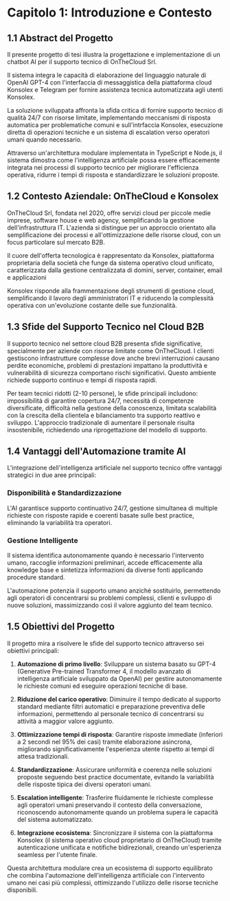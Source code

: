 # Capitolo 1: Introduzione e Contesto

## 1.1 Abstract del Progetto

Il presente progetto di tesi illustra la progettazione e implementazione di un chatbot AI per il supporto tecnico di OnTheCloud Srl.

Il sistema integra le capacità di elaborazione del linguaggio naturale di OpenAI GPT-4 con l'interfaccia di messaggistica della piattaforma cloud Konsolex e Telegram per fornire assistenza tecnica automatizzata agli utenti Konsolex.

La soluzione sviluppata affronta la sfida critica di fornire supporto tecnico di qualità 24/7 con risorse limitate, implementando meccanismi di risposta automatica per problematiche comuni e sull'intrfaccia Konsolex, esecuzione diretta di operazioni tecniche e un sistema di escalation verso operatori umani quando necessario.

Attraverso un'architettura modulare implementata in TypeScript e Node.js, il sistema dimostra come l'intelligenza artificiale possa essere efficacemente integrata nei processi di supporto tecnico per migliorare l'efficienza operativa, ridurre i tempi di risposta e standardizzare le soluzioni proposte.

## 1.2 Contesto Aziendale: OnTheCloud e Konsolex

OnTheCloud Srl, fondata nel 2020, offre servizi cloud per piccole medie imprese, software house e web agency, semplificando la gestione dell'infrastruttura IT. L'azienda si distingue per un approccio orientato alla semplificazione dei processi e all'ottimizzazione delle risorse cloud, con un focus particolare sul mercato B2B.

Il cuore dell'offerta tecnologica è rappresentato da Konsolex, piattaforma proprietaria della società che funge da sistema operativo cloud unificato, caratterizzata dalla gestione centralizzata di domini, server, container, email e applicazioni

Konsolex risponde alla frammentazione degli strumenti di gestione cloud, semplificando il lavoro degli amministratori IT e riducendo la complessità operativa con un'evoluzione costante delle sue funzionalità.

## 1.3 Sfide del Supporto Tecnico nel Cloud B2B

Il supporto tecnico nel settore cloud B2B presenta sfide significative, specialmente per aziende con risorse limitate come OnTheCloud. I clienti gestiscono infrastrutture complesse dove anche brevi interruzioni causano perdite economiche, problemi di prestazioni impattano la produttività e vulnerabilità di sicurezza comportano rischi significativi. Questo ambiente richiede supporto continuo e tempi di risposta rapidi.

Per team tecnici ridotti (2-10 persone), le sfide principali includono: impossibilità di garantire copertura 24/7, necessità di competenze diversificate, difficoltà nella gestione della conoscenza, limitata scalabilità con la crescita della clientela e bilanciamento tra supporto reattivo e sviluppo. L'approccio tradizionale di aumentare il personale risulta insostenibile, richiedendo una riprogettazione del modello di supporto.

## 1.4 Vantaggi dell'Automazione tramite AI

L'integrazione dell'intelligenza artificiale nel supporto tecnico offre vantaggi strategici in due aree principali:

### Disponibilità e Standardizzazione
L'AI garantisce supporto continuativo 24/7, gestione simultanea di multiple richieste con risposte rapide e coerenti basate sulle best practice, eliminando la variabilità tra operatori.

### Gestione Intelligente
Il sistema identifica autonomamente quando è necessario l'intervento umano, raccoglie informazioni preliminari, accede efficacemente alla knowledge base e sintetizza informazioni da diverse fonti applicando procedure standard.

L'automazione potenzia il supporto umano anziché sostituirlo, permettendo agli operatori di concentrarsi su problemi complessi, clienti e sviluppo di nuove soluzioni, massimizzando così il valore aggiunto del team tecnico.

## 1.5 Obiettivi del Progetto

Il progetto mira a risolvere le sfide del supporto tecnico attraverso sei obiettivi principali:

1. **Automazione di primo livello**: Sviluppare un sistema basato su GPT-4 (Generative Pre-trained Transformer 4, il modello avanzato di intelligenza artificiale sviluppato da OpenAI) per gestire autonomamente le richieste comuni ed eseguire operazioni tecniche di base.

2. **Riduzione del carico operativo**: Diminuire il tempo dedicato al supporto standard mediante filtri automatici e preparazione preventiva delle informazioni, permettendo al personale tecnico di concentrarsi su attività a maggior valore aggiunto.

3. **Ottimizzazione tempi di risposta**: Garantire risposte immediate (inferiori a 2 secondi nel 95% dei casi) tramite elaborazione asincrona, migliorando significativamente l'esperienza utente rispetto ai tempi di attesa tradizionali.

4. **Standardizzazione**: Assicurare uniformità e coerenza nelle soluzioni proposte seguendo best practice documentate, evitando la variabilità delle risposte tipica dei diversi operatori umani.

5. **Escalation intelligente**: Trasferire fluidamente le richieste complesse agli operatori umani preservando il contesto della conversazione, riconoscendo autonomamente quando un problema supera le capacità del sistema automatizzato.

6. **Integrazione ecosistema**: Sincronizzare il sistema con la piattaforma Konsolex (il sistema operativo cloud proprietario di OnTheCloud) tramite autenticazione unificata e notifiche bidirezionali, creando un'esperienza seamless per l'utente finale.

Questa architettura modulare crea un ecosistema di supporto equilibrato che combina l'automazione dell'intelligenza artificiale con l'intervento umano nei casi più complessi, ottimizzando l'utilizzo delle risorse tecniche disponibili.
